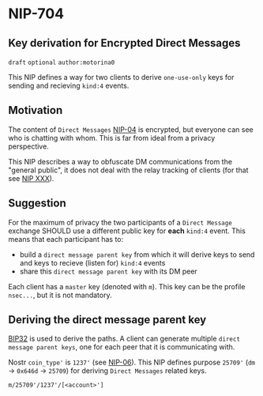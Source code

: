 NIP-704
======

Key derivation for Encrypted Direct Messages
-----------------------------------

`draft` `optional` `author:motorina0`

This NIP defines a way for two clients to derive `one-use-only` keys for sending and recieving `kind:4` events.

## Motivation
The content of `Direct Messages` [NIP-04](https://github.com/nostr-protocol/nips/blob/master/04.md) is encrypted, but everyone can see who is chatting with whom. This is far from ideal from a privacy perspective. 

This NIP describes a way to obfuscate DM communications from the "general public", it does not deal with the relay tracking of clients (for that see [NIP XXX](xxx)).

## Suggestion
For the maximum of privacy the two participants of a `Direct Message` exchange SHOULD use a different public key for **each** `kind:4` event.
This means that each participant has to:
 - build a `direct message parent key` from which it will derive keys to send and keys to recieve (listen for) `kind:4` events
 - share this `direct message parent key` with its DM peer

Each client has a `master` key (denoted with `m`). This key can be the profile `nsec...`, but it is not mandatory.

## Deriving the direct message parent key
[BIP32](https://github.com/bitcoin/bips/blob/master/bip-0032.mediawiki) is used to derive the paths. A client can generate multiple `direct message parent keys`, one for each peer that it is communicating with.

 Nostr `coin_type'` is `1237'` (see [NIP-06](https://github.com/nostr-protocol/nips/blob/master/06.md)). This NIP defines purpose `25709'` (`dm` -> `0x646d` -> `25709`) for deriving `Direct Messages` related keys.
 
 
`m/25709'/1237'/[<account>']`
